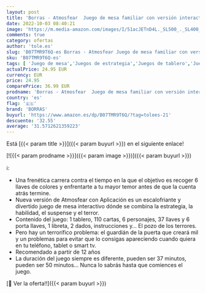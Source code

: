 ```yaml
---
layout: post
title: 'Borras - Atmosfear  Juego de mesa familiar con versión interactiva  con App exclusiva para Apple y Android  Habilidad  estrategia  suspense y terror  A partir de 12 años  18354 '
date: 2022-10-03 08:40:21
image: 'https://m.media-amazon.com/images/I/51acJETnD4L._SL500_._SL400_.jpg'
comments: true
category: ofertas
author: 'tole.es'
slug: 'B07TMR9T6Q-es Borras - Atmosfear Juego de mesa familiar con versión...'
sku: 'B07TMR9T6Q-es'
tags: [ 'Juego de mesa','Juegos de estrategia','Juegos de tablero','Juegos y accesorios para juegos','Juguetes','Juguetes y juegos','apple','borras','🇪🇸', ]
actualPrice: 24.95 EUR
currency: EUR
price: 24.95
comparePrice: 36.99 EUR
prodname: 'Borras - Atmosfear  Juego de mesa familiar con versión interactiva  con App exclusiva para Apple y Android  Habilidad  estrategia  suspense y terror  A partir de 12 años  18354 '
country: 'es'
flag: '🇪🇸'
brand: 'BORRAS'
buyurl: 'https://www.amazon.es/dp/B07TMR9T6Q/?tag=tolees-21'
descuento: '32.55'
average: '31.5712621359223'
---
```


Está [{{< param title >}}]({{< param buyurl >}}) en el siguiente enlace!

[![{{< param prodname >}}]({{< param image >}})]({{< param buyurl >}})

ℹ️:

- Una frenética carrera contra el tiempo en la que el objetivo es recoger 6 llaves de colores y enfrentarte a tu mayor temor antes de que la cuenta atrás termine.
- Nueva versión de Atmosfear con Aplicación es un escalofriante y divertido juego de mesa interactivo dónde se combina la estrategia, la habilidad, el suspense y el terror.
- Contenido del juego: 1 tablero, 110 cartas, 6 personajes, 37 llaves y 6 porta llaves, 1 libreta, 2 dados, instrucciones y… El pozo de los terrores.
- Pero hay un terrorífico problema: el guardián de la puerta que creará mil y un problemas para evitar que lo consigas apareciendo cuando quiera en tu teléfono, tablet o smart tv.
- Recomendado a partir de 12 años
- La duración del juego siempre es diferente, pueden ser 37 minutos, pueden ser 50 minutos… Nunca lo sabrás hasta que comiences el juego.

[🛒 Ver la oferta!!]({{< param buyurl >}})
